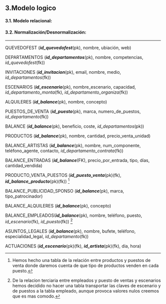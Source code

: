 ## 3.Modelo logico
#### 3.1. Modelo relacional:
#### 3.2. Normalización/Desnormalización:
---
 QUEVEDOFEST (***id_quevedofest***(pk), nombre, ubiación, web)
 
 DEPARTAMENTOS (***id_departamentos***(pk), nombre, competencias, _id_quevedofest_(fk))

INVITACIONES (***id_invitacion***(pk), email, nombre, medio, _id_departamentos_(fk))

ESCENARIOS (***id_escenario***(pk), nombre_escenario, capacidad, _id_departamento_monta_(fk), _id_departamento_organiza_(fk))

ALQUILERES (***id_balance***(pk), nombre, concepto)

PUESTOS_DE_VENTA (***id_puesto***(pk), marca, numero_de_puestos, _id_departamento_(fk))

BALANCE (***id_balance***(pk), beneficio, coste, _id_departamentos_(pk))

PRODUCTOS (***id_balance***(pk), nombre, cantidad, precio_venta_unidad)

BALANCE_ARTISTAS (***id_balance***(pk), nombre, num_componente, teléfono_agente, contacto, _id_departamento_contrata_(fk))

BALANCE_ENTRADAS (***id_balance***(FK), precio_por_entrada, tipo,  días, cantidad_vendida)

PRODUCTO_VENTA_PUESTOS (***id_puesto_venta***(pk)(fk), ***id_balance_producto***(pk)(fk)) [^1]

BALANCE_PUBLICIDAD_SPONSO (***id_balance***(pk), marca, tipo_patrocinador)

BALANCE_ALQUILERES (***id_balance***(pk), concepto)

BALANCE_EMPLEADOS(***id_balance***(pk), nombre, teléfono, puesto, _id_escenario_(fk), _id_puesto_(fk)) [^2]

ASUNTOS_LEGALES (***id_balance***(pk), nombre, bufete, teléfono, especialidad_legal, _id_departamento_(fk))

ACTUACIONES (***id_escenario***(pk)(fk), ***id_artista***(pk)(fk), dia, hora)

[^1]: Hemos hecho una tabla de la relación entre productos y puestos de venta donde daremos cuenta de que tipo de productos venden en cada puesto.

[^2]: De la relacion terciaria entre empleados y puesto de ventas y escenarios hemos decidido no hacer una tabla transportar las claves de escenario y de puestos a la tabla empleado, aunque provoca valores nulos creemos que es mas comodo. 
